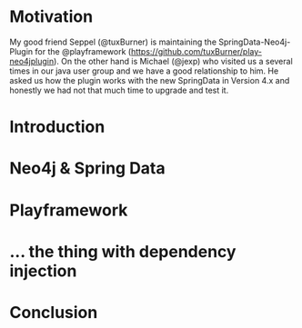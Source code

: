 # Motivation

My good friend Seppel (@tuxBurner) is maintaining the SpringData-Neo4j-Plugin for the @playframework (https://github.com/tuxBurner/play-neo4jplugin).
On the other hand is Michael (@jexp) who visited us a several times in our java user group and we have a good relationship to him. He asked us how the plugin works with
the new SpringData in Version 4.x and honestly we had not that much time to upgrade and test it.


# Introduction

# Neo4j & Spring Data

# Playframework

# ... the thing with dependency injection

# Conclusion
